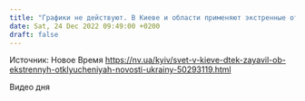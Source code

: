```yaml
---
title: "Графики не действуют. В Киеве и области применяют экстренные отключения света"
date: Sat, 24 Dec 2022 09:49:00 +0200
draft: false
---
```

Источник: Новое Время https://nv.ua/kyiv/svet-v-kieve-dtek-zayavil-ob-ekstrennyh-otklyucheniyah-novosti-ukrainy-50293119.html


 Видео дня   
